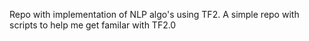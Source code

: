 
Repo with implementation of NLP algo's using TF2. A simple repo with scripts to help me get familar with TF2.0
